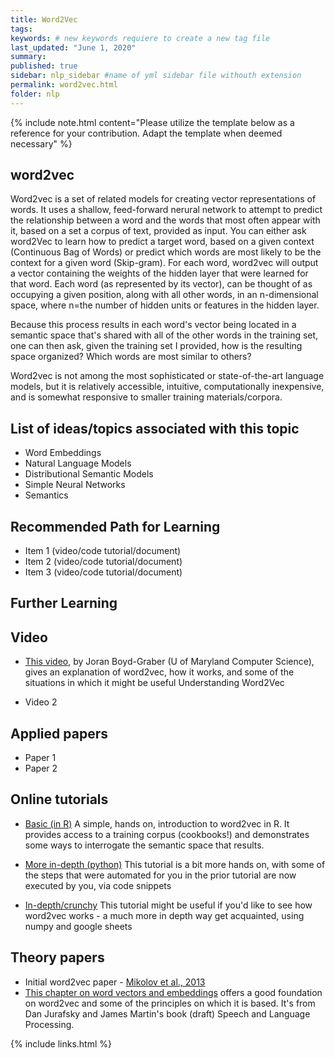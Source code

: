 ```yaml
---
title: Word2Vec
tags:
keywords: # new keywords requiere to create a new tag file
last_updated: "June 1, 2020"
summary: 
published: true
sidebar: nlp_sidebar #name of yml sidebar file withouth extension
permalink: word2vec.html
folder: nlp
---
```



{% include note.html content="Please utilize the template below as a reference for your contribution. Adapt the template when deemed necessary" %}

## word2vec

Word2vec is a set of related models for creating vector representations of words. It uses a shallow, feed-forward nerural network to attempt to predict the relationship between a word and the words that most often appear with it, based on a set a corpus of text, provided as input. You can either ask word2Vec to learn how to predict a target word, based on a given context (Continuous Bag of Words) or predict which words are most likely to be the context for a given word (Skip-gram).  For each word, word2vec will output a vector containing the weights of the hidden layer that were learned for that word. Each word (as represented by its vector), can be thought of as occupying a given position, along with all other words, in an n-dimensional space, where n=the number of hidden units or features in the hidden layer.
 
Because this process results in each word's vector being located in a semantic space that's shared with all of the other words in the training set, one can then ask, given the training set I provided, how is the resulting space organized? Which words are most similar to others? 
 
Word2vec is not among the most sophisticated or state-of-the-art language models, but it is relatively accessible, intuitive, computationally inexpensive, and is somewhat responsive to smaller training materials/corpora.

## List of ideas/topics associated with this topic
* Word Embeddings
* Natural Language Models
* Distributional Semantic Models
* Simple Neural Networks
* Semantics

## Recommended Path for Learning

* Item 1 (video/code tutorial/document)
* Item 2 (video/code tutorial/document)
* Item 3 (video/code tutorial/document)

## Further Learning

## Video

* [This video](https://www.youtube.com/watch?v=QyrUentbkvw), by Joran Boyd-Graber (U of Maryland Computer Science), gives an explanation of word2vec, how it works, and some of the situations in which it might be useful
Understanding Word2Vec

* Video 2

## Applied papers 

* Paper 1
* Paper 2

## Online tutorials

* [Basic (in R)](https://github.com/bmschmidt/wordVectors) 
A simple, hands on, introduction to word2vec in R. It provides access to a training corpus (cookbooks!) and demonstrates some ways to interrogate the semantic space that results.

* [More in-depth (python)](https://www.kaggle.com/pierremegret/gensim-word2vec-tutorial)
This tutorial is a bit more hands on, with some of the steps that were automated for you in the prior tutorial are now executed by you, via code snippets

* [In-depth/crunchy](https://towardsdatascience.com/an-implementation-guide-to-word2vec-using-numpy-and-google-sheets-13445eebd281)
This tutorial might be useful if you'd like to see how word2vec works - a much more in depth way get acquainted, using numpy and google sheets


## Theory papers 
* Initial word2vec paper - [Mikolov et al., 2013](https://arxiv.org/abs/1301.3781)
* [This chapter on word vectors and embeddings](https://web.stanford.edu/~jurafsky/slp3/6.pdf) offers a good foundation on word2vec and some of the principles on which it is based. It's from Dan Jurafsky and James Martin's book (draft) Speech and Language Processing.

{% include links.html %}

